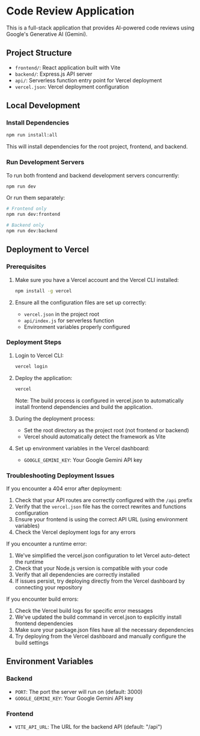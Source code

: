 # Code Review Application

This is a full-stack application that provides AI-powered code reviews using Google's Generative AI (Gemini).

## Project Structure

- `frontend/`: React application built with Vite
- `backend/`: Express.js API server
- `api/`: Serverless function entry point for Vercel deployment
- `vercel.json`: Vercel deployment configuration

## Local Development

### Install Dependencies

```bash
npm run install:all
```

This will install dependencies for the root project, frontend, and backend.

### Run Development Servers

To run both frontend and backend development servers concurrently:

```bash
npm run dev
```

Or run them separately:

```bash
# Frontend only
npm run dev:frontend

# Backend only
npm run dev:backend
```

## Deployment to Vercel

### Prerequisites

1. Make sure you have a Vercel account and the Vercel CLI installed:

   ```bash
   npm install -g vercel
   ```

2. Ensure all the configuration files are set up correctly:
   - `vercel.json` in the project root
   - `api/index.js` for serverless function
   - Environment variables properly configured

### Deployment Steps

1. Login to Vercel CLI:

   ```bash
   vercel login
   ```

2. Deploy the application:

   ```bash
   vercel
   ```

   Note: The build process is configured in vercel.json to automatically install frontend dependencies and build the application.

3. During the deployment process:

   - Set the root directory as the project root (not frontend or backend)
   - Vercel should automatically detect the framework as Vite

4. Set up environment variables in the Vercel dashboard:
   - `GOOGLE_GEMINI_KEY`: Your Google Gemini API key

### Troubleshooting Deployment Issues

If you encounter a 404 error after deployment:

1. Check that your API routes are correctly configured with the `/api` prefix
2. Verify that the `vercel.json` file has the correct rewrites and functions configuration
3. Ensure your frontend is using the correct API URL (using environment variables)
4. Check the Vercel deployment logs for any errors

If you encounter a runtime error:

1. We've simplified the vercel.json configuration to let Vercel auto-detect the runtime
2. Check that your Node.js version is compatible with your code
3. Verify that all dependencies are correctly installed
4. If issues persist, try deploying directly from the Vercel dashboard by connecting your repository

If you encounter build errors:

1. Check the Vercel build logs for specific error messages
2. We've updated the build command in vercel.json to explicitly install frontend dependencies
3. Make sure your package.json files have all the necessary dependencies
4. Try deploying from the Vercel dashboard and manually configure the build settings

## Environment Variables

### Backend

- `PORT`: The port the server will run on (default: 3000)
- `GOOGLE_GEMINI_KEY`: Your Google Gemini API key

### Frontend

- `VITE_API_URL`: The URL for the backend API (default: "/api")
